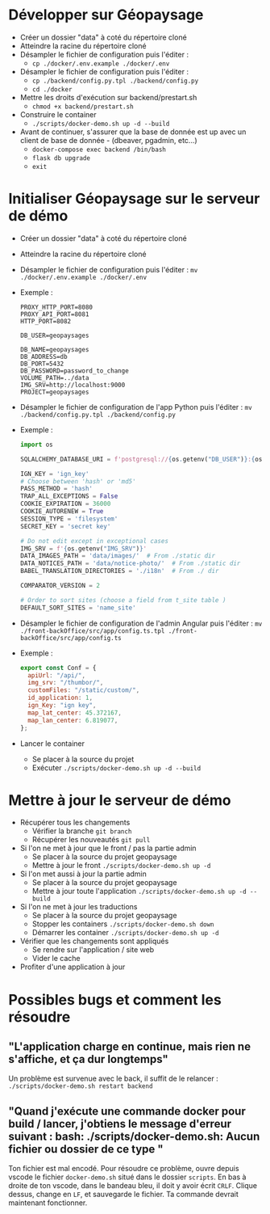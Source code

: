 # Développer sur Géopaysage

- Créer un dossier "data" à coté du répertoire cloné
- Atteindre la racine du répertoire cloné
- Désampler le fichier de configuration puis l'éditer :
  - `cp ./docker/.env.example ./docker/.env`
- Désampler le fichier de configuration puis l'éditer :
  - `cp ./backend/config.py.tpl ./backend/config.py`
  - `cd ./docker`
- Mettre les droits d'exécution sur backend/prestart.sh
  - `chmod +x backend/prestart.sh`
- Construire le container
  - `./scripts/docker-demo.sh up -d --build`
- Avant de continuer, s'assurer que la base de donnée est up avec un client de base de donnée - (dbeaver, pgadmin, etc...)
  - `docker-compose exec backend /bin/bash`
  - `flask db upgrade`
  - `exit`

# Initialiser Géopaysage sur le serveur de démo

- Créer un dossier "data" à coté du répertoire cloné
- Atteindre la racine du répertoire cloné
- Désampler le fichier de configuration puis l'éditer : `mv ./docker/.env.example ./docker/.env`
- Exemple :

  ```
  PROXY_HTTP_PORT=8080
  PROXY_API_PORT=8081
  HTTP_PORT=8082

  DB_USER=geopaysages

  DB_NAME=geopaysages
  DB_ADDRESS=db
  DB_PORT=5432
  DB_PASSWORD=password_to_change
  VOLUME_PATH=../data
  IMG_SRV=http://localhost:9000
  PROJECT=geopaysages
  ```

- Désampler le fichier de configuration de l'app Python puis l'éditer : `mv ./backend/config.py.tpl ./backend/config.py`
- Exemple :

  ```python
  import os

  SQLALCHEMY_DATABASE_URI = f'postgresql://{os.getenv("DB_USER")}:{os.getenv("DB_PASSWORD")}@{os.getenv("DB_ADDRESS")}:5432/{os.getenv("DB_NAME")}'

  IGN_KEY = 'ign_key'
  # Choose between 'hash' or 'md5'
  PASS_METHOD = 'hash'
  TRAP_ALL_EXCEPTIONS = False
  COOKIE_EXPIRATION = 36000
  COOKIE_AUTORENEW = True
  SESSION_TYPE = 'filesystem'
  SECRET_KEY = 'secret key'

  # Do not edit except in exceptional cases
  IMG_SRV = f'{os.getenv("IMG_SRV")}'
  DATA_IMAGES_PATH = 'data/images/'  # From ./static dir
  DATA_NOTICES_PATH = 'data/notice-photo/'  # From ./static dir
  BABEL_TRANSLATION_DIRECTORIES = './i18n'  # From ./ dir

  COMPARATOR_VERSION = 2

  # Order to sort sites (choose a field from t_site table )
  DEFAULT_SORT_SITES = 'name_site'
  ```

- Désampler le fichier de configuration de l'admin Angular puis l'éditer : `mv ./front-backOffice/src/app/config.ts.tpl ./front-backOffice/src/app/config.ts`
- Exemple :
  ```js
  export const Conf = {
    apiUrl: "/api/",
    img_srv: "/thumbor/",
    customFiles: "/static/custom/",
    id_application: 1,
    ign_Key: "ign key",
    map_lat_center: 45.372167,
    map_lan_center: 6.819077,
  };
  ```
- Lancer le container
  - Se placer à la source du projet
  - Exécuter `./scripts/docker-demo.sh up -d --build`

# Mettre à jour le serveur de démo

- Récupérer tous les changements
  - Vérifier la branche `git branch`
  - Récupérer les nouveautés `git pull`
- Si l'on ne met à jour que le front / pas la partie admin
  - Se placer à la source du projet geopaysage
  - Mettre à jour le front `./scripts/docker-demo.sh up -d`
- Si l'on met aussi à jour la partie admin
  - Se placer à la source du projet geopaysage
  - Mettre à jour toute l'application `./scripts/docker-demo.sh up -d --build`
- Si l'on ne met à jour les traductions
  - Se placer à la source du projet geopaysage
  - Stopper les containers `./scripts/docker-demo.sh down`
  - Démarrer les container `./scripts/docker-demo.sh up -d`
- Vérifier que les changements sont appliqués
  - Se rendre sur l'application / site web
  - Vider le cache
- Profiter d'une application à jour

# Possibles bugs et comment les résoudre

## "L'application charge en continue, mais rien ne s'affiche, et ça dur longtemps"

Un problème est survenue avec le back, il suffit de le relancer : `./scripts/docker-demo.sh restart backend`

## "Quand j'exécute une commande docker pour build / lancer, j'obtiens le message d'erreur suivant : bash: ./scripts/docker-demo.sh: Aucun fichier ou dossier de ce type "

Ton fichier est mal encodé. Pour résoudre ce problème, ouvre depuis vscode le fichier `docker-demo.sh` situé dans le dossier `scripts`. En bas à droite de ton vscode, dans le bandeau bleu, il doit y avoir écrit `CRLF`. Clique dessus, change en `LF`, et sauvegarde le fichier. Ta commande devrait maintenant fonctionner.
